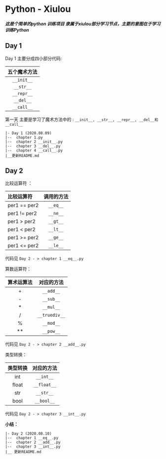  # Python - Xiulou
 ##### 这是个简单的python 训练项目 隶属于xiulou部分学习节点，主要的意图在于学习训练Python
 ## Day 1 
 
 Day 1 主要分成四小部分代码: 
 
 |五个魔术方法|
 |:-------:|
 |`__init__`|
 |`__str__`|
 |`__repr__`|
 | `__del__`|
 |`__call__`|
 
 第一天 主要是学习了魔术方法中的 : `__init__, __str__, __repr__, __del__和__call__`  
 ```
|- Day 1 (2020.08.09)
|--  chapter 1.py
|--  chapter 2 __init__.py
|--  chapter 3 __del__.py
|--  chapter 4 __call__.py
|__更新README.md
```

## Day 2
比较运算符 ： 

|比较运算符|调用的方法|
|:------------|:------------:|
|per1 == per2  |	`__eq__`|
|per1 != per2   |	`__ne__`|
|per1 > per2    |   `__gt__`|
|per1 < per2    |	`__lt__`|
|per1 >= per2  |	`__ge__`|
|per1 <= per2  |   `__le__`|
代码见 `Day 2 - > chapter 1 __eq__.py`   

算数运算符：

|算术运算法|对应的方法|
|:------------:|:------------:|
|+|	`__add__`|
|-|	`__sub__`|
|*|	`__mul__`|
|/|	`__truediv__`|
|%|	`__mod__`|
|**|	`__pow__`|

代码见 `Day 2 - > chapter 2 __add__.py`   

类型转换：

|类型转换 | 对应的方法|
|:------------:|:------------:|
|int|`__int__`|
|float|`__float__`|
|str|`__str__`|
|bool|`__bool__`|

代码见 `Day 2 - > chapter 3 __int__.py` 
  
**小结：**
 ```
|- Day 2 (2020.08.10)
|--  chapter 1 __eq__.py
|--  chapter 2 __add__.py
|--  chapter 3 __int__.py
|__ 更新README.md
```

